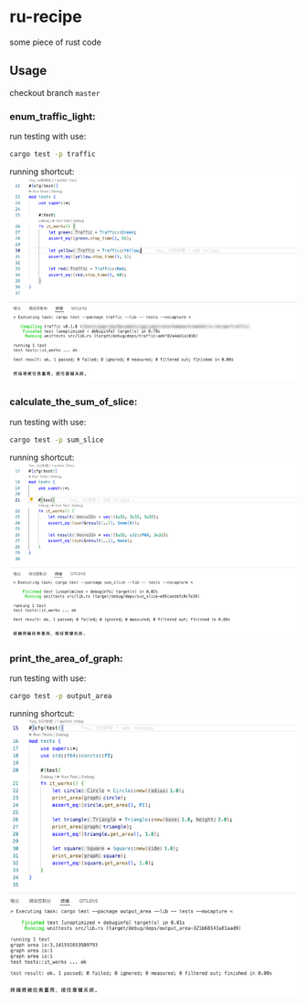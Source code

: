 # ru-recipe
some piece of rust code

## Usage
checkout branch `master`

### enum_traffic_light:
run testing with use:
```bash
cargo test -p traffic
```
running shortcut:
![image](https://github.com/null2814/ru-recipe/blob/main/shortcut/enum_traffic_light.png)
### calculate_the_sum_of_slice:
run testing with use:
```bash
cargo test -p sum_slice
```
running shortcut:
![image](https://github.com/null2814/ru-recipe/blob/main/shortcut/calculate_the_sum_of_slice.png)

### print_the_area_of_graph:
run testing with use:
```bash
cargo test -p output_area
```
running shortcut:
![image](https://github.com/null2814/ru-recipe/blob/main/shortcut/print_the_area_of_graph.png)
